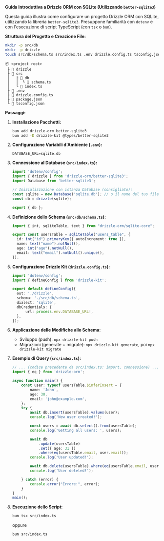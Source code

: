 **Guida Introduttiva a Drizzle ORM con SQLite (Utilizzando `better-sqlite3`)**

Questa guida illustra come configurare un progetto Drizzle ORM con SQLite, utilizzando la libreria `better-sqlite3`. Presuppone familiarità con `dotenv` e con l'esecuzione di script TypeScript (con `tsx` o `bun`).

**Struttura del Progetto e Creazione File:**

```bash
mkdir -p src/db
mkdir -p drizzle
touch src/db/schema.ts src/index.ts .env drizzle.config.ts tsconfig.json package.json
```
```
📦 <project root>
 ├ 📂 drizzle
 ├ 📂 src
 │   ├ 📂 db
 │   │  └ 📜 schema.ts
 │   └ 📜 index.ts
 ├ 📜 .env
 ├ 📜 drizzle.config.ts
 ├ 📜 package.json
 └ 📜 tsconfig.json
```

**Passaggi:**

1.  **Installazione Pacchetti:**

    ```bash
    bun add drizzle-orm better-sqlite3
    bun add -D drizzle-kit @types/better-sqlite3
    ```

2.  **Configurazione Variabili d'Ambiente (`.env`):**

    ```
    DATABASE_URL=sqlite.db
    ```

3.  **Connessione al Database (`src/index.ts`):**

    ```typescript
    import 'dotenv/config';
    import { drizzle } from 'drizzle-orm/better-sqlite3';
    import Database from 'better-sqlite3';

    // Inizializzazione con istanza Database (consigliato):
    const sqlite = new Database('sqlite.db'); // o il nome del tuo file
    const db = drizzle(sqlite);

    export { db };
    ```

4.  **Definizione dello Schema (`src/db/schema.ts`):**

    ```typescript
    import { int, sqliteTable, text } from "drizzle-orm/sqlite-core";

    export const usersTable = sqliteTable("users_table", {
      id: int("id").primaryKey({ autoIncrement: true }),
      name: text("name").notNull(),
      age: int("age").notNull(),
      email: text("email").notNull().unique(),
    });
    ```

5.  **Configurazione Drizzle Kit (`drizzle.config.ts`):**

    ```typescript
    import 'dotenv/config';
    import { defineConfig } from 'drizzle-kit';

    export default defineConfig({
      out: './drizzle',
      schema: './src/db/schema.ts',
      dialect: 'sqlite',
      dbCredentials: {
          url: process.env.DATABASE_URL!,
      },
    });
    ```

6.  **Applicazione delle Modifiche allo Schema:**

    *   Sviluppo (push): `npx drizzle-kit push`
    *   Migrazioni (generate + migrate): `npx drizzle-kit generate`, poi `npx drizzle-kit migrate`

7.  **Esempio di Query (`src/index.ts`):**

    ```typescript
    // ... (codice precedente da src/index.ts: import, connessione) ...
    import { eq } from 'drizzle-orm';

    async function main() {
        const user: typeof usersTable.$inferInsert = {
            name: 'John',
            age: 30,
            email: 'john@example.com',
        };
        try {
            await db.insert(usersTable).values(user);
            console.log('New user created!');

            const users = await db.select().from(usersTable);
            console.log('Getting all users: ', users);

            await db
                .update(usersTable)
                .set({ age: 31 })
                .where(eq(usersTable.email, user.email));
            console.log('User updated!');

            await db.delete(usersTable).where(eq(usersTable.email, user.email));
            console.log('User deleted!');

        } catch (error) {
            console.error("Errore:", error);
        }
    }
    main();

    ```

8.  **Esecuzione dello Script:**

    ```bash
    bun tsx src/index.ts
    ```
    oppure
    ```
    bun src/index.ts
    ```


